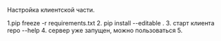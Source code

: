 Настройка клиентской части.

1.pip freeze -r requirements.txt
2. pip install --editable .
3. старт клиента repo --help
4. сервер уже запущен, можно пользоваться
5. 